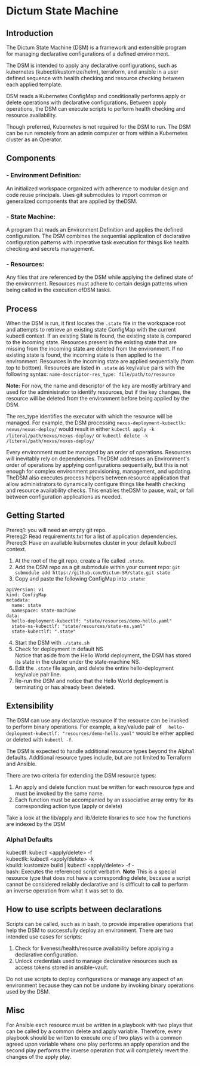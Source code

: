 # Dictum State Machine
## Introduction
The Dictum State Machine (DSM) is a framework and extensible program for managing declarative configurations of a defined environment. 

The DSM is intended to apply any declarative configurations, such as kubernetes (kubectl/kustomize/helm), terraform, and ansible in a user defined sequence with health checking and resource checking between each applied template.

DSM reads a Kubernetes ConfigMap and conditionally performs apply or delete operations with declarative configurations. Between apply operations, the DSM can execute scripts to perform health checking and resource availability.

Though preferred, Kubernetes is not required for the DSM to run. The DSM can be run remotely from an admin computer or from within a Kubernetes cluster as an Operator.

## Components
### - Environment Definition:  
An initialized workspace organized with adherence to modular design and code reuse principals. Uses git submodules to import common or generalized components that are applied by theDSM.
### - State Machine:  
A program that reads an Environment Definition and applies the defined configuration. The DSM combines the sequential application of declarative configuration patterns with imperative task execution for things like health checking and secrets management.
### - Resources: 
Any files that are referenced by the DSM while applying the defined state of the environment. Resources must adhere to certain design patterns when being called in the execution ofDSM tasks.

## Process
When the DSM is run, it first locates the `.state` file in the workspace root and attempts to retrieve an existing state ConfigMap with the current kubectl context. If an existing State is found, the existing state is compared to the incoming state. Resources present in the existing state that are missing from the incoming state are deleted from the environment. If no existing state is found, the incoming state is then applied to the environment. Resources in the incoming state are applied sequentially (from top to bottom). Resources are listed in `.state` as key/value pairs with the following syntax: `name-descriptor-res_type: file/path/to/resource`

**Note:** For now, the name and descriptor of the key are mostly arbitrary and used for the administrator to identify resources, but if the key changes, the resource will be deleted from the environment before being applied by the DSM.  

The res_type identifies the executor with which the resource will be managed.  For example, the DSM processing `nexus-deployment-kubectlk: nexus/nexus-deploy/` would result in either `kubectl apply -k /literal/path/nexus/nexus-deploy/` or `kubectl delete -k /literal/path/nexus/nexus-deploy/`

Every environment must be managed by an order of operations. Resources will inevitably rely on dependencies. TheDSM addresses an Environment's order of operations by applying configurations sequentially, but this is not enough for complex environment provisioning, management, and updating. TheDSM also executes process helpers between resource application that allow administrators to dynamically configure things like health checking and resource availability checks. This enables theDSM to pause, wait, or fail between configuration applications as needed.

## Getting Started

Prereq1: you will need an empty git repo.  
Prereq2: Read requirements.txt for a list of application dependencies.  
Prereq3: Have an available kubernetes cluster in your default kubectl context.

1. At the root of the git repo, create a file called `.state`.
2. Add the DSM repo as a git submodule within your current repo: `git submodule add https://github.com/Dictum-SM/state.git state`  
3. Copy and paste the following ConfigMap into `.state`:
```
apiVersion: v1
kind: ConfigMap
metadata:
  name: state
  namespace: state-machine
data:
  hello-deployment-kubectlf: "state/resources/demo-hello.yaml"
  state-ns-kubectlf: "state/resources/state-ns.yaml"
  state-kubectlf: ".state"

```
4. Start the DSM with  `./state.sh`
5. Check for deployment in default NS  
Notice that aside from the Hello World deployment, the DSM has stored its state in the cluster under the state-machine NS.
6. Edit the `.state` file again, and delete the entire hello-deployment key/value pair line.
7. Re-run the DSM and notice that the Hello World deployment is terminating or has already been deleted.

## Extensibility
The DSM can use any declarative resource if the resource can be invoked to perform binary operations. For example, a key/valude pair of `  hello-deployment-kubectlf: "resources/demo-hello.yaml"` would be either applied or deleted with `kubectl -f`. 

The DSM is expected to handle additional resource types beyond the Alpha1 defaults. Additional resource types include, but are not limited to Terraform and Ansible. 

There are two criteria for extending the DSM resource types:  
1. An apply and delete function must be written for each resource type and must be invoked by the same name.
2. Each function must be accompanied by an associative array entry for its corresponding action type (apply or delete)  

Take a look at the lib/apply and lib/delete libraries to see how the functions are indexed by the DSM
### Alpha1 Defaults
kubectlf: kubectl <apply/delete> -f  
kubectlk: kubectl <apply/delete> -k   
kbuild: kustomize build | kubectl <apply/delete> -f -  
bash: Executes the referenced script verbatim. **Note** This is a special resource type that does not have a corresponding delete, because a script cannot be considered reliably declarative and is difficult to call to perform an inverse operation from what it was set to do.

## How to use scripts between declarations
Scripts can be called, such as in bash, to provide imperative operations that help the DSM to successfully deploy an environment. There are two intended use cases for scripts:  
1. Check for liveness/health/resource availability before applying a declarative configuration.  
2. Unlock credentials used to manage declarative resources such as access tokens stored in ansible-vault.  

Do not use scripts to deploy configurations or manage any aspect of an environment because they can not be undone by invoking binary operations used by the DSM.

## Misc
For Ansible each resource must be written in a playbook with two plays that can be called by a common delete and apply variable. Therefore, every playbook should be written to execute one of two plays with a common agreed upon variable where one play performs an apply operation and the second play performs the inverse operation that will completely revert the changes of the apply play.
